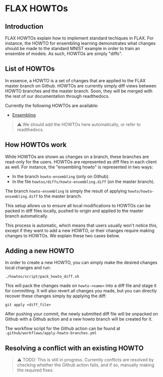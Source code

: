 # FLAX HOWTOs

## Introduction

FLAX HOWTOs explain how to implement standard techiques in FLAX. For instance,
the HOWTO for ensembling learning demonstrates what changes should be made to
the standard MNIST example in order to train an ensemble of models. As such, 
HOWTOs are simply "diffs".

## List of HOWTOs

In essence, a HOWTO is a set of changes that are applied to the FLAX master 
branch on Github. HOWTOs are currently simply diff views between HOWTO branches 
and the master branch. Soon, they will be merged with the rest of our 
documentation through readthedocs.

Currently the following HOWTOs are available:

* [Ensembling](https://github.com/marcvanzee/flax/compare/prerelease..howto-ensembling?diff=split)

> :warning: We should add the HOWTOs here automatically, or refer to 
            readthedocs.

## How HOWTOs work

While HOWTOs are shown as changes on a branch, these branches are read-only for
the users. HOWTOs are represented as diff files in each client as well. For 
instance, the "ensembling howto" is represented in two ways:

* In the branch `howto-ensembling` (only on Github).
* In the file `howtos/diffs/howto-ensembling.diff` (on the master branch).

The branch `howto-ensembling` is simply the result of applying 
`howto/howto-ensembling.diff` to the master branch.

This setup allows us to ensure all local modifications to HOWTOs can be packed
in diff files locally, pushed to origin and applied to the master branch 
automatically.

This process is automatic, which means that users usually won't notice this, 
except if they want to add a new HOWTO, or their changes require making changes
to HOWTOs. We explain these two cases below.

## Adding a new HOWTO

In order to create a new HOWTO, you can simply make the desired changes local
changes and run:

```
./howtos/script/pack_howto_diff.sh
```

This will pack the changes made on `howto-<name>` into a diff file and stage it
for committing. It will also revert all changes you made, but you can directly
recover these changes simply by applying the diff:

```
git apply <diff_file>
```

After pushing your commit, the newly submitted diff file will be unpacked on
Github with a Github action and a new howto branch will be created for it.

The workflow script for the Github action can be found at 
`.github/workflows/apply-howto-branches.yml`

## Resolving a conflict with an existing HOWTO

> :warning: TODO: This is still in progress. Currently conflicts are resolved by
            checking whether the Github action fails, and if so, manually making
            the required fixes.